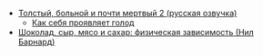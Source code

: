 - [Толстый, больной и почти мертвый 2 (русская озвучка)](https://www.youtube.com/watch?v=K8Pi6KOMBX0)
  - [Как себя проявляет голод](https://www.youtube.com/watch?v=K8Pi6KOMBX0&feature=youtu.be&t=1181)
- [Шоколад, сыр, мясо и сахар: физическая зависимость (Нил Барнард)](https://www.youtube.com/watch?v=IcIjQBRiqow)
